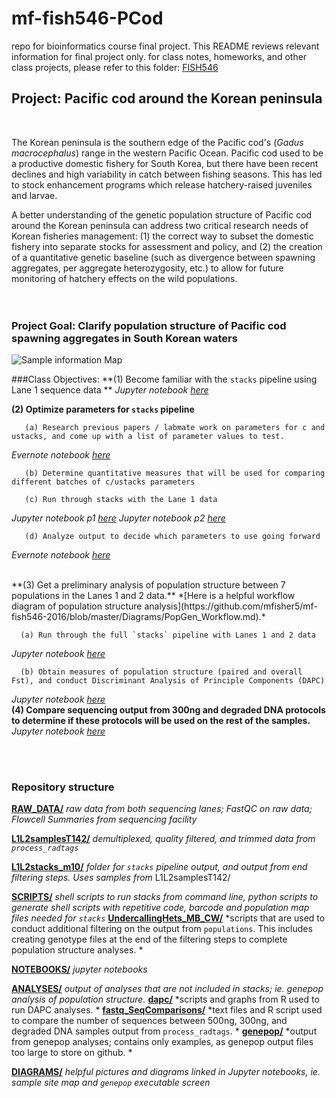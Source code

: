 # mf-fish546-PCod
repo for bioinformatics course final project. 
This README reviews relevant information for final project only. for class notes, homeworks, and other class projects, please refer to this folder: [FISH546](https://github.com/mfisher5/mf-fish546-PCod/tree/master/FISH546)


## Project: Pacific cod around the Korean peninsula
<br>

The Korean peninsula is the southern edge of the Pacific cod's (*Gadus macrocephalus*) range in the western Pacific Ocean. Pacific cod used to be a productive domestic fishery for South Korea, but there have been recent declines and high variability in catch between fishing seasons. This has led to stock enhancement programs which release hatchery-raised juveniles and larvae. 

A better understanding of the genetic population structure of Pacific cod around the Korean peninsula can address two critical research needs of Korean fisheries management: (1) the correct way to subset the domestic fishery into separate stocks for assessment and policy, and (2) the creation of a quantitative genetic baseline (such as divergence between spawning aggregates, per aggregate heterozygosity, etc.) to allow for future monitoring of hatchery effects on the wild populations.
<br>
<br>
<br>
### Project Goal: Clarify population structure of Pacific cod spawning aggregates in South Korean waters 
![Sample information Map](https://github.com/mfisher5/mf-fish546-PCod/blob/master/Diagrams/SampleMaps.png)
<br>


###Class Objectives: 
  **(1) Become familiar with the `stacks` pipeline using Lane 1 sequence data **
*Jupyter notebook [here](https://github.com/mfisher5/mf-fish546-PCod/blob/master/notebooks/Lane1data_full%20stacks%20pipeline.ipynb)*
<br>


  **(2) Optimize parameters for `stacks` pipeline**
  
       (a) Research previous papers / labmate work on parameters for c and ustacks, and come up with a list of parameter values to test. 

*Evernote notebook [here](https://www.evernote.com/shard/s650/sh/122752f1-9ab7-4f9b-a9af-0c3331617436/0c84d3e0f73055a6)*
       
       (b) Determine quantitative measures that will be used for comparing different batches of c/ustacks parameters
       
       (c) Run through stacks with the Lane 1 data
*Jupyter notebook p1 [here](https://github.com/mfisher5/mf-fish546-PCod/blob/master/notebooks/testing%20stacks/Testing%20stacks%20Parameters%20I%20.ipynb)*
*Jupyter notebook p2 [here](https://github.com/mfisher5/mf-fish546-PCod/blob/master/notebooks/testing%20stacks/Testing%20stacks%20Parameters%20II.ipynb)*
       
       (d) Analyze output to decide which parameters to use going forward 
*Evernote notebook [here](https://www.evernote.com/shard/s650/sh/138af148-ea28-416e-b79d-2550b2829d50/3dd0a2619d17e859)*

<br>
  **(3) Get a preliminary analysis of population structure between 7 populations in the Lanes 1 and 2 data.** *[Here is a helpful workflow diagram of population structure analysis](https://github.com/mfisher5/mf-fish546-2016/blob/master/Diagrams/PopGen_Workflow.md).*

      (a) Run through the full `stacks` pipeline with Lanes 1 and 2 data
*Jupyter notebook [here](https://github.com/mfisher5/mf-fish546-PCod/blob/master/notebooks/Lanes%201%20and%202%20combined%20pipeline.ipynb)*

      (b) Obtain measures of population structure (paired and overall Fst), and conduct Discriminant Analysis of Principle Components (DAPC)
*Jupyter notebook [here](https://github.com/mfisher5/mf-fish546-PCod/blob/master/notebooks/Lanes%201%20and%202%20combined%2C%20Analyses%20%2B%20Results.ipynb)*
<br>
  **(4) Compare sequencing output from 300ng and degraded DNA protocols to determine if these protocols will be used on the rest of the samples.**
*Jupyter notebook [here](https://github.com/mfisher5/mf-fish546-PCod/blob/master/notebooks/Lanes%201%20and%202%20combined%2C%20Analyses%20%2B%20Results.ipynb)*

<br>
<br>
 
### Repository structure

**[RAW_DATA/](https://github.com/mfisher5/mf-fish546-PCod/tree/master/raw_data)**     *raw data from both sequencing lanes; FastQC on raw data; Flowcell Summaries from sequencing facility*

**[L1L2samplesT142/](https://github.com/mfisher5/mf-fish546-PCod/tree/master/L1L2samplesT142)**   *demultiplexed, quality filtered, and trimmed data from `process_radtags`*


**[L1L2stacks_m10/](https://github.com/mfisher5/mf-fish546-PCod/tree/master/L1L2stacks_m10)**   *folder for `stacks` pipeline output, and output from end filtering steps. Uses samples from* L1L2samplesT142/

**[SCRIPTS/](https://github.com/mfisher5/mf-fish546-PCod/tree/master/scripts)**  *shell scripts to run stacks from command line, python scripts to generate shell scripts with repetitive code, barcode and population map files needed for `stacks`*
	**[UndercallingHets_MB_CW/](https://github.com/mfisher5/mf-fish546-PCod/tree/master/scripts/UndercallingHets_MB_CW)** *scripts that are used to conduct additional filtering on the output from `populations`. This includes creating genotype files at the end of the filtering steps to complete population structure analyses. *

**[NOTEBOOKS/](https://github.com/mfisher5/mf-fish546-PCod/tree/master/notebooks)**  *jupyter notebooks*

**[ANALYSES/](https://github.com/mfisher5/mf-fish546-PCod/tree/master/Analyses)** *output of analyses that are not included in stacks; ie. genepop analysis of population structure.*
	**[dapc/](https://github.com/mfisher5/mf-fish546-PCod/tree/master/Analyses/DAPC)** *scripts and graphs from R used to run DAPC analyses. *
    **[fastq_SeqComparisons/](https://github.com/mfisher5/mf-fish546-PCod/tree/master/Analyses/FASTQ%20_SeqComparisons)** *text files and R script used to compare the number of sequences between 500ng, 300ng, and degraded DNA samples output from `process_radtags`. *
	**[genepop/](https://github.com/mfisher5/mf-fish546-PCod/tree/master/Analyses/Genepop)** *output from genepop analyses; contains only examples, as genepop output files too large to store on github. *

[**DIAGRAMS/**](https://github.com/mfisher5/mf-fish546-2016/tree/master/Diagrams) *helpful pictures and diagrams linked in Jupyter notebooks, ie. sample site map and `genepop` executable screen*

<br>
<br>

